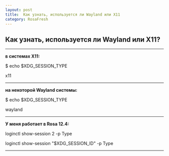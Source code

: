 ```yaml
---
layout: post
title:  Как узнать, используется ли Wayland или X11
category: RosaFresh
---
```


## Как узнать, используется ли Wayland или X11?

---

**в системах X11:**

$ echo $XDG_SESSION_TYPE

x11

---

**на некоторой Wayland системы:**

$ echo $XDG_SESSION_TYPE

wayland

---

**У меня работает в Rosa 12.4:**

loginctl show-session 2 -p Type


loginctl show-session "$XDG_SESSION_ID" -p Type

---
